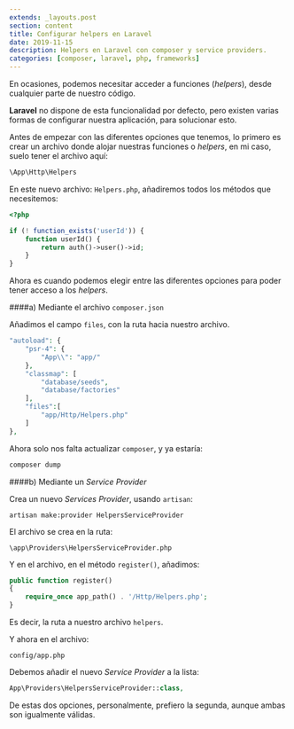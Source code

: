 ```yaml
---
extends: _layouts.post
section: content
title: Configurar helpers en Laravel
date: 2019-11-15
description: Helpers en Laravel con composer y service providers.
categories: [composer, laravel, php, frameworks]
---
```


En ocasiones, podemos necesitar acceder a funciones (*helpers*), desde cualquier parte de nuestro código.

**Laravel** no dispone de esta funcionalidad por defecto, pero existen varias formas de configurar nuestra aplicación, para solucionar esto.

Antes de empezar con las diferentes opciones que tenemos, lo primero es crear un archivo donde alojar nuestras funciones o *helpers*, en mi caso, suelo tener el archivo aquí:

```php
\App\Http\Helpers
```

En este nuevo archivo: `Helpers.php`, añadiremos todos los métodos que necesitemos:

```php
<?php

if (! function_exists('userId')) {
    function userId() {
        return auth()->user()->id;
    }
}
```

Ahora es cuando podemos elegir entre las diferentes opciones para poder tener acceso a los *helpers*.

####a) Mediante el archivo `composer.json`

Añadimos el campo `files`, con la ruta hacia nuestro archivo.

```php
"autoload": {
    "psr-4": {
        "App\\": "app/"
    },
    "classmap": [
        "database/seeds",
        "database/factories"
    ],
    "files":[
        "app/Http/Helpers.php"
    ]
},
```

Ahora solo nos falta actualizar `composer`, y ya estaría:

```php
composer dump
```

####b) Mediante un *Service Provider*

Crea un nuevo *Services Provider*, usando `artisan`:

`artisan make:provider HelpersServiceProvider`

El archivo se crea en la ruta:

`\app\Providers\HelpersServiceProvider.php`

Y en el archivo, en el método `register()`, añadimos:

```php
public function register()
{
    require_once app_path() . '/Http/Helpers.php';
}
```

Es decir, la ruta a nuestro archivo `helpers`.

Y ahora en el archivo:

`config/app.php`

Debemos añadir el nuevo *Service Provider* a la lista:

```php
App\Providers\HelpersServiceProvider::class,
```

De estas dos opciones, personalmente, prefiero la segunda, aunque ambas son igualmente válidas.

